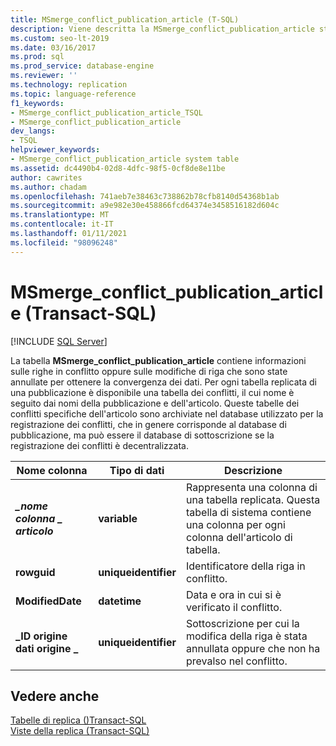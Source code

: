 ```yaml
---
title: MSmerge_conflict_publication_article (T-SQL)
description: Viene descritta la MSmerge_conflict_publication_article stored procedure che contiene informazioni sulle righe in conflitto oppure sulle modifiche di riga che sono state annullate per ottenere la convergenza dei dati.
ms.custom: seo-lt-2019
ms.date: 03/16/2017
ms.prod: sql
ms.prod_service: database-engine
ms.reviewer: ''
ms.technology: replication
ms.topic: language-reference
f1_keywords:
- MSmerge_conflict_publication_article_TSQL
- MSmerge_conflict_publication_article
dev_langs:
- TSQL
helpviewer_keywords:
- MSmerge_conflict_publication_article system table
ms.assetid: dc4490b4-02d8-4dfc-98f5-0cf8de8e11be
author: cawrites
ms.author: chadam
ms.openlocfilehash: 741aeb7e38463c738862b78cfb8140d54368b1ab
ms.sourcegitcommit: a9e982e30e458866fcd64374e3458516182d604c
ms.translationtype: MT
ms.contentlocale: it-IT
ms.lasthandoff: 01/11/2021
ms.locfileid: "98096248"
---
```

# <a name="msmerge_conflict_publication_article-transact-sql"></a>MSmerge_conflict_publication_article (Transact-SQL)
[!INCLUDE [SQL Server](../../includes/applies-to-version/sqlserver.md)]

  La tabella **MSmerge_conflict_publication_article** contiene informazioni sulle righe in conflitto oppure sulle modifiche di riga che sono state annullate per ottenere la convergenza dei dati. Per ogni tabella replicata di una pubblicazione è disponibile una tabella dei conflitti, il cui nome è seguito dai nomi della pubblicazione e dell'articolo. Queste tabelle dei conflitti specifiche dell'articolo sono archiviate nel database utilizzato per la registrazione dei conflitti, che in genere corrisponde al database di pubblicazione, ma può essere il database di sottoscrizione se la registrazione dei conflitti è decentralizzata.  
  
|Nome colonna|Tipo di dati|Descrizione|  
|-----------------|---------------|-----------------|  
|**_\_nome colonna \_ articolo_**|**variable**|Rappresenta una colonna di una tabella replicata. Questa tabella di sistema contiene una colonna per ogni colonna dell'articolo di tabella.|  
|**rowguid**|**uniqueidentifier**|Identificatore della riga in conflitto.|  
|**ModifiedDate**|**datetime**|Data e ora in cui si è verificato il conflitto.|  
|**\_ID origine dati origine \_**|**uniqueidentifier**|Sottoscrizione per cui la modifica della riga è stata annullata oppure che non ha prevalso nel conflitto.|  
  
## <a name="see-also"></a>Vedere anche  
 [Tabelle di replica &#40;&#41;Transact-SQL ](../../relational-databases/system-tables/replication-tables-transact-sql.md)   
 [Viste della replica &#40;Transact-SQL&#41;](../../relational-databases/system-views/replication-views-transact-sql.md)  
  
  
